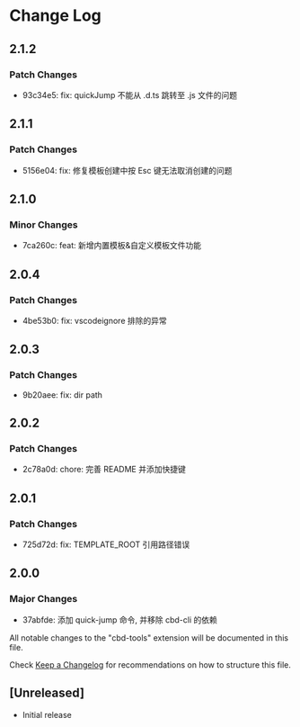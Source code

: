 # Change Log

## 2.1.2

### Patch Changes

- 93c34e5: fix: quickJump 不能从 .d.ts 跳转至 .js 文件的问题

## 2.1.1

### Patch Changes

- 5156e04: fix: 修复模板创建中按 Esc 键无法取消创建的问题

## 2.1.0

### Minor Changes

- 7ca260c: feat: 新增内置模板&自定义模板文件功能

## 2.0.4

### Patch Changes

- 4be53b0: fix: vscodeignore 排除的异常

## 2.0.3

### Patch Changes

- 9b20aee: fix: dir path

## 2.0.2

### Patch Changes

- 2c78a0d: chore: 完善 README 并添加快捷键

## 2.0.1

### Patch Changes

- 725d72d: fix: TEMPLATE_ROOT 引用路径错误

## 2.0.0

### Major Changes

- 37abfde: 添加 quick-jump 命令, 并移除 cbd-cli 的依赖

All notable changes to the "cbd-tools" extension will be documented in this file.

Check [Keep a Changelog](http://keepachangelog.com/) for recommendations on how to structure this file.

## [Unreleased]

- Initial release
